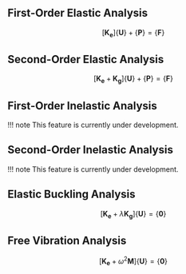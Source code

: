 ## First-Order Elastic Analysis

```math
[\mathbf{K_{e}}] \{\mathbf{U}\} + \{\mathbf{P}\} = \{\mathbf{F}\}
```

## Second-Order Elastic Analysis

```math
[\mathbf{K_{e}} + \mathbf{K_{g}}] \{\mathbf{U}\} + \{\mathbf{P}\} = \{\mathbf{F}\}
```

## First-Order Inelastic Analysis

!!! note
    This feature is currently under development.

## Second-Order Inelastic Analysis

!!! note
    This feature is currently under development.

## Elastic Buckling Analysis

```math
[\mathbf{K_{e}} + \lambda \mathbf{K_{g}}] \{\mathbf{U}\} = \{\mathbf{0}\}
```

## Free Vibration Analysis

```math
[\mathbf{K_{e}} + \omega^{2} \mathbf{M}] \{\mathbf{U}\} = \{\mathbf{0}\}
```